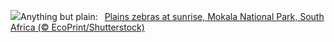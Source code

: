 ![](https://www.bing.com/th?id=OHR.PlainsZebra_EN-US9488790690_UHD.jpg&w=1000)Anything but plain:&nbsp;&ensp;[Plains zebras at sunrise, Mokala National Park, South Africa (© EcoPrint/Shutterstock)](https://www.bing.com/th?id=OHR.PlainsZebra_EN-US9488790690_UHD.jpg)
<br><br/>
